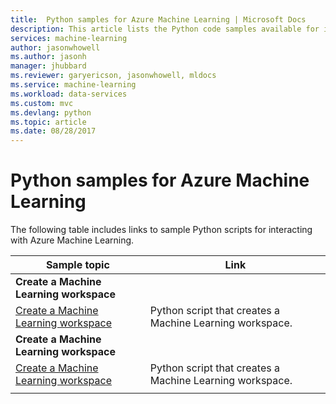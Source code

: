 ```yaml
---
title:  Python samples for Azure Machine Learning | Microsoft Docs
description: This article lists the Python code samples available for interacting with Azure Machine Learning.
services: machine-learning
author: jasonwhowell
ms.author: jasonh
manager: jhubbard
ms.reviewer: garyericson, jasonwhowell, mldocs
ms.service: machine-learning
ms.workload: data-services
ms.custom: mvc
ms.devlang: python
ms.topic: article
ms.date: 08/28/2017
---
```


# Python samples for Azure Machine Learning
The following table includes links to sample Python scripts for interacting with Azure Machine Learning.

| Sample topic | Link |
|---|---|
|**Create a Machine Learning workspace**||
| [Create a Machine Learning workspace](./sample-scripts-python.md) | Python script that creates a Machine Learning workspace. |
|**Create a Machine Learning workspace**||
| [Create a Machine Learning workspace](./sample-scripts-python.md) | Python script that creates a Machine Learning workspace. |
|||
